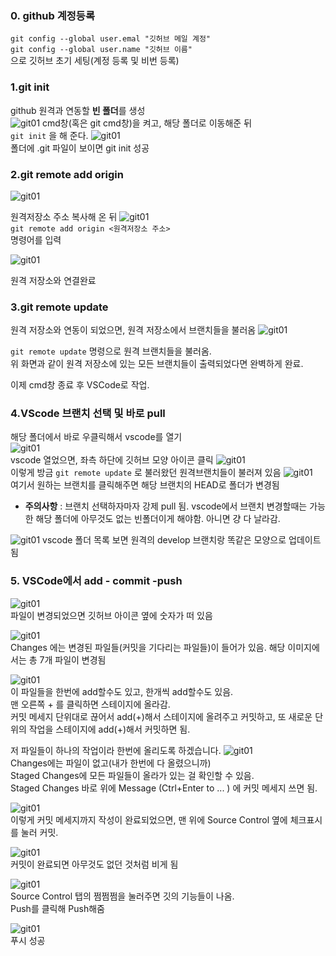 ### 0. github 계정등록
`git config --global user.emal "깃허브 메일 계정"`     
`git config --global user.name "깃허브 이름"`        
으로 깃허브 초기 세팅(계정 등록 및 비번 등록)

### 1.git init
github 원격과 연동할 **빈 폴더**를 생성       
![git01](/.img/git/basic01.png)
cmd창(혹은 git cmd창)을 켜고, 해당 폴더로 이동해준 뒤      
`git init` 을 해 준다.
![git01](/.img/git/basic02.png)          
폴더에 .git 파일이 보이면 git init 성공

### 2.git remote add origin
![git01](/.img/git/basic03.png)     

원격저장소 주소 복사해 온 뒤
![git01](/.img/git/basic04.png)        
`git remote add origin <원격저장소 주소>`         
명령어를 입력      

![git01](/.img/git/basic05.png)      

원격 저장소와 연결완료

### 3.git remote update
원격 저장소와 연동이 되었으면, 원격 저장소에서 브랜치들을 불러옴
![git01](/.img/git/basic06.png)
      
`git remote update` 명령으로 원격 브랜치들을 불러옴.              
위 화면과 같이 원격 저장소에 있는 모든 브랜치들이 출력되었다면 완벽하게 완료.
        
이제 cmd창 종료 후 VSCode로 작업.
 
### 4.VScode 브랜치 선택 및 바로 pull
해당 폴더에서 바로 우클릭해서 vscode를 열기      
![git01](/.img/git/basic07.png)         
vscode 열었으면, 좌측 하단에 깃허브 모양 아이콘 클릭
![git01](/.img/git/basic08.png)     
이렇게 방금 `git remote update` 로 불러왔던 원격브랜치들이 불러져 있음
![git01](/.img/git/basic09.png)      
여기서 원하는 브랜치를 클릭해주면 해당 브랜치의 HEAD로 폴더가 변경됨
- **주의사항** : 브랜치 선택하자마자 강제 pull 됨. vscode에서 브랜치 변경할때는 가능한 해당 폴더에 아무것도 없는 빈폴더이게 해야함. 아니면 걍 다 날라감.

![git01](/.img/git/basic10.png)
vscode 폴더 목록 보면 원격의 develop 브랜치랑 똑같은 모양으로 업데이트됨

### 5. VSCode에서 add - commit -push
![git01](/.img/git/basic11.png)    
파일이 변경되었으면 깃허브 아이콘 옆에 숫자가 떠 있음    

![git01](/.img/git/basic12.png)       
Changes 에는 변경된 파일들(커밋을 기다리는 파일들)이 들어가 있음. 해당 이미지에서는 총 7개 파일이 변경됨
 
![git01](/.img/git/basic13.png)        
이 파일들을 한번에 add할수도 있고, 한개씩 add할수도 있음.      
맨 오른쪽 + 를 클릭하면 스테이지에 올라감.      
커밋 메세지 단위대로 끊어서 add(+)해서 스테이지에 올려주고 커밋하고,
또 새로운 단위의 작업을 스테이지에 add(+)해서 커밋하면 됨.

저 파일들이 하나의 작업이라 한번에 올리도록 하겠습니다.
![git01](/.img/git/basic14.png)    
Changes에는 파일이 없고(내가 한번에 다 올렸으니까)     
Staged Changes에 모든 파일들이 올라가 있는 걸 확인할 수 있음.      
Staged Changes 바로 위에 Message (Ctrl+Enter to ... ) 에 커밋 메세지 쓰면 됨.      

![git01](/.img/git/basic15.png)    
이렇게 커밋 메세지까지 작성이 완료되었으면, 맨 위에 Source Control 옆에 체크표시를 눌러 커밋.       

![git01](/.img/git/basic16.png)    
커밋이 완료되면 아무것도 없던 것처럼 비게 됨
 
![git01](/.img/git/basic17.png)    
Source Control 탭의 쩜쩜쩜을 눌러주면 깃의 기능들이 나옴.     
Push를 클릭해 Push해줌       
 
![git01](/.img/git/basic18.png)    
푸시 성공